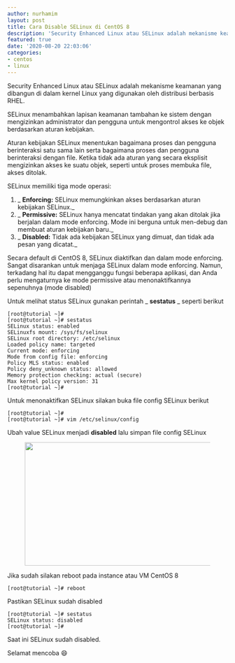 ```yaml
---
author: nurhamim
layout: post
title: Cara Disable SELinux di CentOS 8
description: 'Security Enhanced Linux atau SELinux adalah mekanisme keamanan yang dibangun di dalam kernel Linux yang digunakan oleh distribusi berbasis RHEL'
featured: true
date: '2020-08-20 22:03:06'
categories:
- centos
- linux
---
```


Security Enhanced Linux atau SELinux adalah mekanisme keamanan yang dibangun di dalam kernel Linux yang digunakan oleh distribusi berbasis RHEL.

SELinux menambahkan lapisan keamanan tambahan ke sistem dengan mengizinkan administrator dan pengguna untuk mengontrol akses ke objek berdasarkan aturan kebijakan.

Aturan kebijakan SELinux menentukan bagaimana proses dan pengguna berinteraksi satu sama lain serta bagaimana proses dan pengguna berinteraksi dengan file. Ketika tidak ada aturan yang secara eksplisit mengizinkan akses ke suatu objek, seperti untuk proses membuka file, akses ditolak.

SELinux memiliki tiga mode operasi:

1. _ **Enforcing:** SELinux memungkinkan akses berdasarkan aturan kebijakan SELinux._
2. _ **Permissive:** SELinux hanya mencatat tindakan yang akan ditolak jika berjalan dalam mode enforcing. Mode ini berguna untuk men-debug dan membuat aturan kebijakan baru._
3. _ **Disabled:** Tidak ada kebijakan SELinux yang dimuat, dan tidak ada pesan yang dicatat._

Secara default di CentOS 8, SELinux diaktifkan dan dalam mode enforcing. Sangat disarankan untuk menjaga SELinux dalam mode enforcing. Namun, terkadang hal itu dapat mengganggu fungsi beberapa aplikasi, dan Anda perlu mengaturnya ke mode permissive atau menonaktifkannya sepenuhnya (mode disabled)  
  
Untuk melihat status SELinux gunakan perintah _ **sestatus** _ seperti berikut

    [root@tutorial ~]#
    [root@tutorial ~]# sestatus
    SELinux status: enabled
    SELinuxfs mount: /sys/fs/selinux
    SELinux root directory: /etc/selinux
    Loaded policy name: targeted
    Current mode: enforcing
    Mode from config file: enforcing
    Policy MLS status: enabled
    Policy deny_unknown status: allowed
    Memory protection checking: actual (secure)
    Max kernel policy version: 31
    [root@tutorial ~]#

Untuk menonaktifkan SELinux silakan buka file config SELinux berikut

    [root@tutorial ~]#
    [root@tutorial ~]# vim /etc/selinux/config

Ubah value SELinux menjadi **disabled** lalu simpan file config SELinux

<figure class="wp-block-image size-large"><img loading="lazy" width="869" height="282" src="/content/images/wordpress/2020/08/image-15.png" alt="" class="wp-image-86" srcset="/content/images/wordpress/2020/08/image-15.png 869w, /content/images/wordpress/2020/08/image-15-300x97.png 300w, /content/images/wordpress/2020/08/image-15-768x249.png 768w" sizes="(max-width: 869px) 100vw, 869px"></figure>

Jika sudah silakan reboot pada instance atau VM CentOS 8

    [root@tutorial ~]# reboot

Pastikan SELinux sudah disabled

    [root@tutorial ~]# sestatus
    SELinux status: disabled
    [root@tutorial ~]#

Saat ini SELinux sudah disabled.

Selamat mencoba 😄